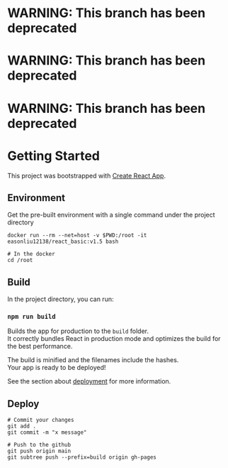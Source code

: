 # WARNING: This branch has been deprecated
# WARNING: This branch has been deprecated
# WARNING: This branch has been deprecated

# Getting Started

This project was bootstrapped with [Create React App](https://github.com/facebook/create-react-app).

## Environment

Get the pre-built environment with a single command under the project directory

```
docker run --rm --net=host -v $PWD:/root -it easonliu12138/react_basic:v1.5 bash

# In the docker
cd /root
```

## Build

In the project directory, you can run:

### `npm run build`

Builds the app for production to the `build` folder.\
It correctly bundles React in production mode and optimizes the build for the best performance.

The build is minified and the filenames include the hashes.\
Your app is ready to be deployed!

See the section about [deployment](https://facebook.github.io/create-react-app/docs/deployment) for more information.

## Deploy
```
# Commit your changes
git add .
git commit -m "x message"

# Push to the github
git push origin main
git subtree push --prefix=build origin gh-pages
```

